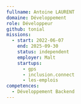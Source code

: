 ```yaml
---
fullname: Antoine LAURENT
domaine: Développement
role: Développeur
github: tonial
missions:
  - start: 2022-06-07
    end: 2025-09-30
    status: independent
    employer: Malt
    startups:
      - gps
      - inclusion.connect
      - les-emplois
competences:
  - Développement Backend
---
```

